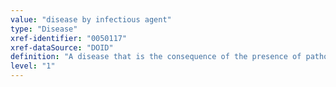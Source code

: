 ```yaml
---
value: "disease by infectious agent"
type: "Disease"
xref-identifier: "0050117"
xref-dataSource: "DOID"
definition: "A disease that is the consequence of the presence of pathogenic microbial agents, including pathogenic viruses, pathogenic bacteria, fungi, protozoa, multicellular parasites, and aberrant proteins known as prions.|DO:wk"
level: "1"
---
```

